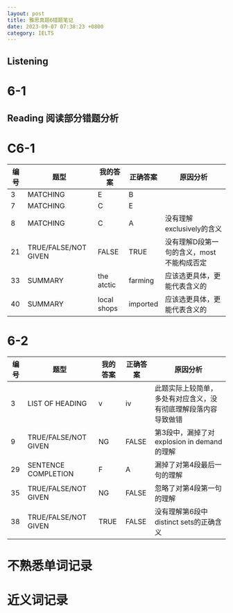 ```yaml
---
layout: post
title: 雅思真题6错题笔记
date: 2023-09-07 07:38:23 +0800
category: IELTS
---
```


## Listening 
# 6-1

## Reading 阅读部分错题分析
# C6-1

|编号|题型|我的答案|正确答案|原因分析|
| --- | --- | --- | --- | --- | 
|3| MATCHING | E | B |   |
|7| MATCHING | C | E |   |
|8| MATCHING | C | A | 没有理解exclusively的含义 |
|21|TRUE/FALSE/NOT GIVEN | FALSE | TRUE | 没有理解D段第一句的含义，most不能构成否定 |
|33|SUMMARY | the atctic | farming | 应该选更具体，更能代表含义的 |
|40|SUMMARY | local shops | imported |  应该选更具体，更能代表含义的 |


# 6-2

|编号|题型|我的答案|正确答案|原因分析|
| --- | --- | --- | --- | --- |
|3|    LIST OF HEADING  |  v |  iv  | 此题实际上较简单，多处有对应含义，没有彻底理解段落内容导致做错 |
|9|   TRUE/FALSE/NOT GIVEN  | NG |  FALSE  |   第3段中，漏掉了对explosion in demand的理解 |
|29| SENTENCE COMPLETION  | F  | A     | 漏掉了对第4段最后一句的理解 |
|35|  TRUE/FALSE/NOT GIVEN | NG  | FALSE |  忽略了对第4段第一句的理解 |
|38|  TRUE/FALSE/NOT GIVEN | TRUE | FALSE |   没有理解第6段中 distinct sets的正确含义 |

# 不熟悉单词记录

# 近义词记录